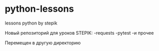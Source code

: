 # python-lessons
lessons python by stepik
 
Новый репозиторий для уроков STEPIK:
-requests
-pytest
-и прочее

Перемещен в другую директорию
